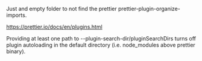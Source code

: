 Just and empty folder to not find the prettier prettier-plugin-organize-imports.

https://prettier.io/docs/en/plugins.html

Providing at least one path to --plugin-search-dir/pluginSearchDirs turns off plugin autoloading in the default directory (i.e. node_modules above prettier binary).